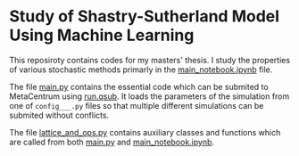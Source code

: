 # Study of Shastry-Sutherland Model Using Machine Learning

This reposiroty contains codes for my masters' thesis. I study the properties of various stochastic methods primarly in the [main_notebook.ipynb](main_notebook.ipynb) file.

The file [main.py](main.py) contains the essential code which can be submited to MetaCentrum using [run.qsub](run.qsub). It loads the parameters of the simulation from one of `config___.py` files so that multiple different simulations can be submited without conflicts.

The file [lattice_and_ops.py](lattice_and_ops.py) contains auxiliary classes and functions which are called from both [main.py](main.py) and [main_notebook.ipynb](main_notebook.ipynb).
